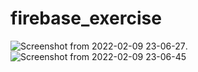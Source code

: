 # firebase_exercise

![Screenshot from 2022-02-09 23-06-27](https://user-images.githubusercontent.com/44837495/153282830-9ba16d94-1d53-4691-8a63-dcb0a7afa93a.png).
![Screenshot from 2022-02-09 23-06-45](https://user-images.githubusercontent.com/44837495/153282975-fa2d9652-b7d5-4046-98fd-7e255883c34f.png)
